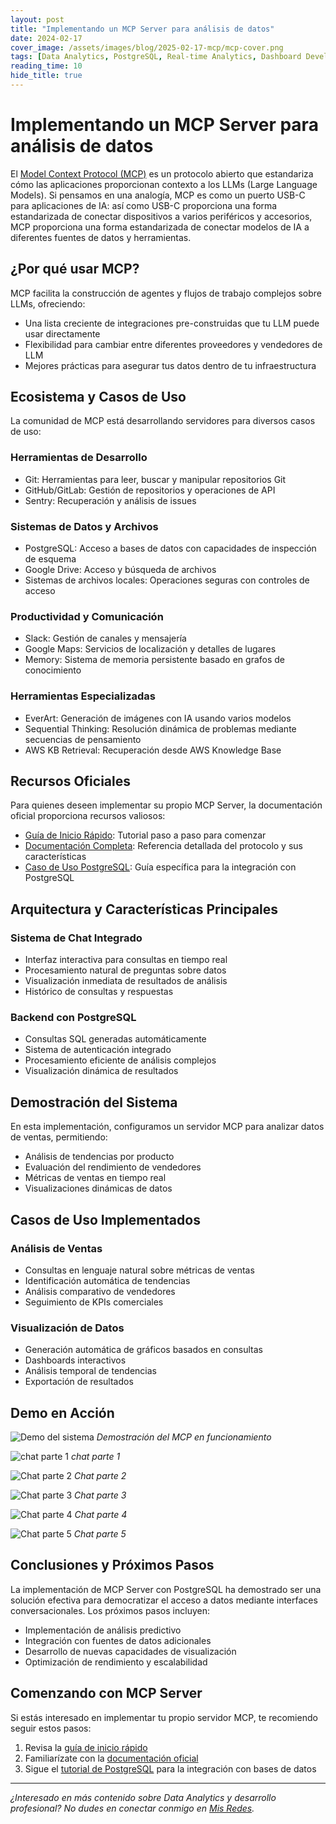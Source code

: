 ```yaml
---
layout: post
title: "Implementando un MCP Server para análisis de datos"
date: 2024-02-17
cover_image: /assets/images/blog/2025-02-17-mcp/mcp-cover.png
tags: [Data Analytics, PostgreSQL, Real-time Analytics, Dashboard Development, Data Visualization]
reading_time: 10
hide_title: true
---
```


# Implementando un MCP Server para análisis de datos

El [Model Context Protocol (MCP)](https://www.claudemcp.com/docs/introduction) es un protocolo abierto que estandariza cómo las aplicaciones proporcionan contexto a los LLMs (Large Language Models). Si pensamos en una analogía, MCP es como un puerto USB-C para aplicaciones de IA: así como USB-C proporciona una forma estandarizada de conectar dispositivos a varios periféricos y accesorios, MCP proporciona una forma estandarizada de conectar modelos de IA a diferentes fuentes de datos y herramientas.

## ¿Por qué usar MCP?

MCP facilita la construcción de agentes y flujos de trabajo complejos sobre LLMs, ofreciendo:
- Una lista creciente de integraciones pre-construidas que tu LLM puede usar directamente
- Flexibilidad para cambiar entre diferentes proveedores y vendedores de LLM
- Mejores prácticas para asegurar tus datos dentro de tu infraestructura

## Ecosistema y Casos de Uso

La comunidad de MCP está desarrollando servidores para diversos casos de uso:

### Herramientas de Desarrollo
- Git: Herramientas para leer, buscar y manipular repositorios Git
- GitHub/GitLab: Gestión de repositorios y operaciones de API
- Sentry: Recuperación y análisis de issues

### Sistemas de Datos y Archivos
- PostgreSQL: Acceso a bases de datos con capacidades de inspección de esquema
- Google Drive: Acceso y búsqueda de archivos
- Sistemas de archivos locales: Operaciones seguras con controles de acceso

### Productividad y Comunicación
- Slack: Gestión de canales y mensajería
- Google Maps: Servicios de localización y detalles de lugares
- Memory: Sistema de memoria persistente basado en grafos de conocimiento

### Herramientas Especializadas
- EverArt: Generación de imágenes con IA usando varios modelos
- Sequential Thinking: Resolución dinámica de problemas mediante secuencias de pensamiento
- AWS KB Retrieval: Recuperación desde AWS Knowledge Base

## Recursos Oficiales

Para quienes deseen implementar su propio MCP Server, la documentación oficial proporciona recursos valiosos:
- [Guía de Inicio Rápido](https://modelcontextprotocol.io/quickstart/user): Tutorial paso a paso para comenzar
- [Documentación Completa](https://www.claudemcp.com/docs/introduction): Referencia detallada del protocolo y sus características
- [Caso de Uso PostgreSQL](https://www.claudemcp.com/servers/postgres): Guía específica para la integración con PostgreSQL

## Arquitectura y Características Principales

### Sistema de Chat Integrado
- Interfaz interactiva para consultas en tiempo real
- Procesamiento natural de preguntas sobre datos
- Visualización inmediata de resultados de análisis
- Histórico de consultas y respuestas

### Backend con PostgreSQL
- Consultas SQL generadas automáticamente
- Sistema de autenticación integrado
- Procesamiento eficiente de análisis complejos
- Visualización dinámica de resultados

## Demostración del Sistema

En esta implementación, configuramos un servidor MCP para analizar datos de ventas, permitiendo:
- Análisis de tendencias por producto
- Evaluación del rendimiento de vendedores
- Métricas de ventas en tiempo real
- Visualizaciones dinámicas de datos

## Casos de Uso Implementados

### Análisis de Ventas
- Consultas en lenguaje natural sobre métricas de ventas
- Identificación automática de tendencias
- Análisis comparativo de vendedores
- Seguimiento de KPIs comerciales

### Visualización de Datos
- Generación automática de gráficos basados en consultas
- Dashboards interactivos
- Análisis temporal de tendencias
- Exportación de resultados

## Demo en Acción

![Demo del sistema](/assets/images/blog/2025-02-17-mcp/mcp-server.gif)
*Demostración del MCP en funcionamiento*

![chat parte 1](/assets/images/blog/2025-02-17-mcp/mcp-chat01.png)
*chat parte 1*

![Chat parte 2](/assets/images/blog/2025-02-17-mcp/mcp-chat02.png)
*Chat parte 2*

![Chat parte 3](/assets/images/blog/2025-02-17-mcp/mcp-chat03.png)
*Chat parte 3*

![Chat parte 4](/assets/images/blog/2025-02-17-mcp/mcp-chat04.png)
*Chat parte 4*

![Chat parte 5](/assets/images/blog/2025-02-17-mcp/mcp-chat05.png)
*Chat parte 5*

## Conclusiones y Próximos Pasos

La implementación de MCP Server con PostgreSQL ha demostrado ser una solución efectiva para democratizar el acceso a datos mediante interfaces conversacionales. Los próximos pasos incluyen:
- Implementación de análisis predictivo
- Integración con fuentes de datos adicionales
- Desarrollo de nuevas capacidades de visualización
- Optimización de rendimiento y escalabilidad

## Comenzando con MCP Server

Si estás interesado en implementar tu propio servidor MCP, te recomiendo seguir estos pasos:
1. Revisa la [guía de inicio rápido](https://modelcontextprotocol.io/quickstart/user)
2. Familiarízate con la [documentación oficial](https://www.claudemcp.com/docs/introduction)
3. Sigue el [tutorial de PostgreSQL](https://www.claudemcp.com/servers/postgres) para la integración con bases de datos

---
*¿Interesado en más contenido sobre Data Analytics y desarrollo profesional? No dudes en conectar conmigo en [Mis Redes](https://ronaldmego.github.io/contact/).*